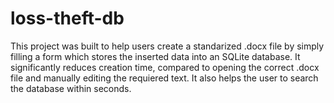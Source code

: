 # loss-theft-db

This project was built to help users create a standarized .docx file by simply filling a form which stores the inserted data into an SQLite database.
It significantly reduces creation time, compared to opening the correct .docx file and manually editing the requiered text.
It also helps the user to search the database within seconds.
